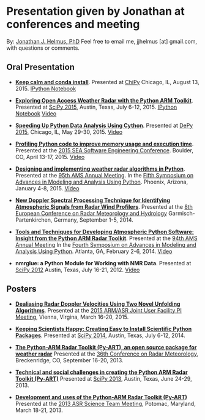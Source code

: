 Presentation given by Jonathan at conferences and meeting
=========================================================

By: [Jonathan J. Helmus, PhD](http://nmrglue.com/jhelmus)
Feel free to email me, jjhelmus [at] gmail.com, with questions or comments.

Oral Presentation
-----------------

* [**Keep calm and conda install**](http://nbviewer.ipython.org/format/slides/github/jjhelmus/presentations/blob/master/2015_ChiPy_conda_talk/ChiPy_conda_talk.ipynb).
  Presented at [ChiPy](http://www.chipy.org/)
  Chicago, IL, August 13, 2015.
  [IPython Notebook](2015_ChiPy_conda_talk/ChiPy_conda_talk.ipynb)

* [**Exploring Open Access Weather Radar with the Python ARM Toolkit**](http://nbviewer.ipython.org/format/slides/github/jjhelmus/presentations/blob/master/2015_SciPy_PyART_talk/SciPy2015_OpenAccessRadar_jjh.ipynb).
  Presented at [SciPy 2015](http://scipy2015.scipy.org/),
  Austin, Texas, July 6-12, 2015.
  [IPython Notebook](2015_SciPy_PyART_talk/SciPy2015_OpenAccessRadar_jjh.ipynb)
  [Video](https://www.youtube.com/watch?v=FGA1Wd9xTH0)

* [**Speeding Up Python Data Analysis Using Cython**](2015_DePy_Cython_talk.pdf).
  Presented at [DePy 2015](http://mdp.cdm.depaul.edu/DePy2015/default/index),
  Chicago, IL, May 29-30, 2015.
  [Video](http://www.pyvideo.org/video/3538/speeding-up-python-data-analysis-using-cython)

* [**Profiling Python code to improve memory usage and execution time**](2015_SEA_Python_Profiling.pdf).
  Presented at the [2015 SEA Software Engineering Conference](https://sea.ucar.edu/conference/2015).
  Boulder, CO, April 13-17, 2015.
  [Video](https://sea.ucar.edu/event/profiling-python-code-improve-memory-usage-and-execution-time)

* [**Designing and implementing weather radar algorithms in Python**](2015_AMS_Annual_Meeting_Talk.pdf).
  Presented at the [95th AMS Annual Meeting](http://annual.ametsoc.org/2015/).
  In the [Fifth Symposium on Advances in Modeling and Analysis Using Python](http://annual.ametsoc.org/2015/index.cfm/programs-and-events/conferences-and-symposia/fifth-symposium-on-advances-in-modeling-and-analysis-using-python/).
  Phoenix, Arizona, January 4-8, 2015.
  [Video](https://ams.confex.com/ams/95Annual/videogateway.cgi/id/29026?recordingid=29026)

* [**New Doppler Spectral Processing Technique for Identifying Atmospheric Signals from Radar Wind Profilers**](2014_ERAD_RWP_talk.pdf).
  Presented at the [8th European Conference on Radar Meteorology and Hydrology](http://www.pa.op.dlr.de/erad2014/index.html)
  Garmisch-Partenkirchen, Germany, September 1-5, 2014.

* [**Tools and Techniques for Developing Atmospheric Python Software: Insight from the Python ARM Radar Toolkit**](2014_AMS_Annual_Meeting_Talk.pdf).
  Presented at the [94th AMS Annual Meeting](https://annual.ametsoc.org/2014/)
  In the [Fourth Symposium on Advances in Modeling and Analysis Using Python](https://ams.confex.com/ams/94Annual/webprogram/4PYTHON.html).
  Atlanta, GA, February 2-6, 2014.
  [Video](https://ams.confex.com/ams/94Annual/videogateway.cgi/id/25623?recordingid=25623)

* **nmrglue: a Python Module for Working with NMR Data**.
  Presented at [SciPy 2012](http://conference.scipy.org/scipy2012/)
  Austin, Texas, July 16-21, 2012.
  [Video](http://pyvideo.org/video/1236/nmrglue-a-python-module-for-working-with-nmr-dat)

Posters
-------

* [**Dealiasing Radar Doppler Velocities Using Two Novel Unfolding Algorithms**](2015_ARMASR_Meeting.pdf).
  Presented at the [2015 ARM/ASR Joint User Facility PI Meeting](http://www.orau.gov/armasrpi2015/agenda.htm),
  Vienna, Virgina, March 16-20, 2015.

* [**Keeping Scientists Happy: Creating Easy to Install Scientific Python Packages**](2014_SciPy_Conference_Python_Packaging.pdf).
  Presented at [SciPy 2014](https://conference.scipy.org/scipy2014/),
  Austin, Texas, July 6-12, 2014.

* [**The Python-ARM Radar Toolkit (Py-ART), an open source package for weather radar**](2013_AMSRadar_PyART_poster.pdf)
  Presented at the [36th Conference on Radar Meteorology](https://www.ametsoc.org/meet/fainst/201336radar.html),
  Breckenridge, CO, September 16-20, 2013.

* [**Technical and social challenges in creating the Python ARM Radar Toolkit (Py-ART)**](2013_SciPy_PyART_poster.pdf)
  Presented at [SciPy 2013](http://conference.scipy.org/scipy2013/),
  Austin, Texas, June 24-29, 2013.

* [**Development and uses of the Python-ARM Radar Toolkit (Py-ART)**](2013_ASR_PyART_poster.pdf)
  Presented at the [2013 ASR Science Team Meeting](http://asr.science.energy.gov/meetings/stm/2013-march),
  Potomac, Maryland, March 18-21, 2013.

